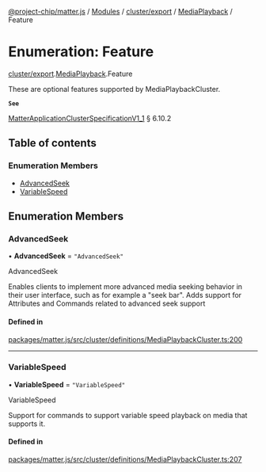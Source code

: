 [@project-chip/matter.js](../README.md) / [Modules](../modules.md) / [cluster/export](../modules/cluster_export.md) / [MediaPlayback](../modules/cluster_export.MediaPlayback.md) / Feature

# Enumeration: Feature

[cluster/export](../modules/cluster_export.md).[MediaPlayback](../modules/cluster_export.MediaPlayback.md).Feature

These are optional features supported by MediaPlaybackCluster.

**`See`**

[MatterApplicationClusterSpecificationV1_1](../interfaces/spec_export.MatterApplicationClusterSpecificationV1_1.md) § 6.10.2

## Table of contents

### Enumeration Members

- [AdvancedSeek](cluster_export.MediaPlayback.Feature.md#advancedseek)
- [VariableSpeed](cluster_export.MediaPlayback.Feature.md#variablespeed)

## Enumeration Members

### AdvancedSeek

• **AdvancedSeek** = ``"AdvancedSeek"``

AdvancedSeek

Enables clients to implement more advanced media seeking behavior in their user interface, such as for
example a "seek bar". Adds support for Attributes and Commands related to advanced seek support

#### Defined in

[packages/matter.js/src/cluster/definitions/MediaPlaybackCluster.ts:200](https://github.com/project-chip/matter.js/blob/be83914/packages/matter.js/src/cluster/definitions/MediaPlaybackCluster.ts#L200)

___

### VariableSpeed

• **VariableSpeed** = ``"VariableSpeed"``

VariableSpeed

Support for commands to support variable speed playback on media that supports it.

#### Defined in

[packages/matter.js/src/cluster/definitions/MediaPlaybackCluster.ts:207](https://github.com/project-chip/matter.js/blob/be83914/packages/matter.js/src/cluster/definitions/MediaPlaybackCluster.ts#L207)
